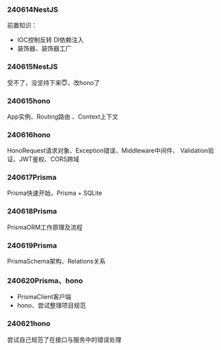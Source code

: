 ### 240614NestJS
前置知识：
- IOC控制反转 DI依赖注入
- 装饰器、装饰器工厂

### 240615NestJS
受不了，没坚持下来😇，改hono了

### 240615hono
App实例、Routing路由 、Context上下文

### 240616hono
HonoRequest请求对象、Exception错误、Middleware中间件、
Validation验证、JWT鉴权、CORS跨域

### 240617Prisma
Prisma快速开始，Prisma + SQLite

### 240618Prisma
PrismaORM工作原理及流程

### 240619Prisma
PrismaSchema架构、Relations关系

### 240620Prisma、hono
- PrismaClient客户端
- hono、尝试整理项目规范

### 240621hono
尝试自己规范了在接口与服务中的错误处理